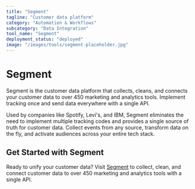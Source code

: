 ```yaml
---
title: "Segment"
tagline: "Customer data platform"
category: "Automation & Workflows"
subcategory: "Data Integration"
tool_name: "Segment"
deployment_status: "deployed"
image: "/images/tools/segment-placeholder.jpg"
---
```


# Segment

Segment is the customer data platform that collects, cleans, and connects your customer data to over 450 marketing and analytics tools. Implement tracking once and send data everywhere with a single API.

Used by companies like Spotify, Levi's, and IBM, Segment eliminates the need to implement multiple tracking codes and provides a single source of truth for customer data. Collect events from any source, transform data on the fly, and activate audiences across your entire tech stack.

## Get Started with Segment

Ready to unify your customer data? Visit [Segment](https://segment.com) to collect, clean, and connect customer data to over 450 marketing and analytics tools with a single API.